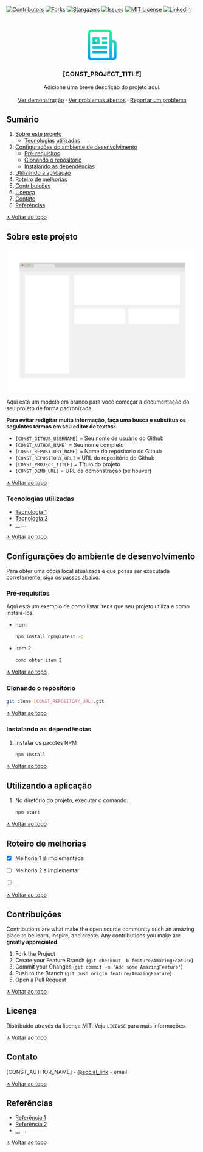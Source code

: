 <!--
*** Aqui está um modelo em branco para você começar a documentação do seu projeto de forma padronizada.
***
*** Para evitar redigitar muita informação, faça uma busca e substitua os seguintes termos em seu editor de textos:
***
*** [CONST_GITHUB_USERNAME] = Seu nome de usuário do Github
*** [CONST_AUTHOR_NAME] = Seu nome completo
*** [CONST_REPOSITORY_NAME] = Nome do repositório do Github
*** [CONST_REPOSITORY_URL] = URL do repositório do Github
*** [CONST_PROJECT_TITLE] = Título do projeto
*** [CONST_DEMO_URL] = URL da demonstração (se houver)
-->


<!-- PROJECT SHIELDS -->
<!--
*** I'm using markdown "reference style" links for readability.
*** Reference links are enclosed in brackets [ ] instead of parentheses ( ).
*** See the bottom of this document for the declaration of the reference variables
*** for contributors-url, forks-url, etc. This is an optional, concise syntax you may use.
*** https://www.markdownguide.org/basic-syntax/#reference-style-links
-->
[![Contributors][contributors-shield]][contributors-url]
[![Forks][forks-shield]][forks-url]
[![Stargazers][stars-shield]][stars-url]
[![Issues][issues-shield]][issues-url]
[![MIT License][license-shield]][license-url]
[![LinkedIn][linkedin-shield]][linkedin-url]


<!-- PROJECT LOGO -->
<br />
<p align="center">
  <a href="https://github.com/[CONST_GITHUB_USERNAME]/[CONST_REPOSITORY_NAME]">
    <img src=".github/logo.png" alt="[CONST_REPOSITORY_NAME]" width="80" height="80">
  </a>

  <h3 align="center">[CONST_PROJECT_TITLE]</h3>

  <p align="center">
    Adicione uma breve descrição do projeto aqui.
    <br />
    <br />
    <a href="[CONST_DEMO_URL]">Ver demonstração</a>
    ·
    <a href="https://github.com/[CONST_GITHUB_USERNAME]/[CONST_REPOSITORY_NAME]/issues">Ver problemas abertos</a>
    ·
    <a href="https://github.com/[CONST_GITHUB_USERNAME]/[CONST_REPOSITORY_NAME]/issues/new">Reportar um problema</a>
  </p>
</p>


<!-- TABLE OF CONTENTS -->
## Sumário

<ol>
    <li>
        <a href="#sobre-este-projeto">Sobre este projeto</a>
        <ul>
            <li><a href="#tecnologias-utilizadas">Tecnologias utilizadas</a></li>
        </ul>
    </li>
    <li>
        <a href="#configurações-do-ambiente-de-desenvolvimento">Configurações do ambiente de desenvolvimento</a>
        <ul>
            <li><a href="#pré-requisitos">Pré-requisitos</a></li>
            <li><a href="#clonando-o-repositório">Clonando o repositório</a></li>
            <li><a href="#instalando-as-dependências">Instalando as dependências</a></li>
        </ul>
    </li>
    <li><a href="#utilizando-a-aplicação">Utilizando a aplicação</a></li>
    <li><a href="#roteiro-de-melhorias">Roteiro de melhorias</a></li>
    <li><a href="#contribuições">Contribuições</a></li>
    <li><a href="#licença">Licença</a></li>
    <li><a href="#contato">Contato</a></li>
    <li><a href="#referências">Referências</a></li>
</ol>


<a href="#sumário">🔝 Voltar ao topo</a>


<!-- ABOUT THE PROJECT -->
## Sobre este projeto

[![Screenshot][product-screenshot]](https://example.com)

Aqui está um modelo em branco para você começar a documentação do seu projeto de forma padronizada.

**Para evitar redigitar muita informação, faça uma busca e substitua os seguintes termos em seu editor de textos:**
- `[CONST_GITHUB_USERNAME]` = Seu nome de usuário do Github
- `[CONST_AUTHOR_NAME]` = Seu nome completo
- `[CONST_REPOSITORY_NAME]` = Nome do repositório do Github
- `[CONST_REPOSITORY_URL]` = URL do repositório do Github
- `[CONST_PROJECT_TITLE]` = Título do projeto
- `[CONST_DEMO_URL]` = URL da demonstração (se houver)


<a href="#sumário">🔝 Voltar ao topo</a>


### Tecnologias utilizadas

* [Tecnologia 1](#link_para_tecnologia_1)
* [Tecnologia 2](#link_para_tecnologia_2)
* [...](#) ...


<a href="#sumário">🔝 Voltar ao topo</a>


<!-- GETTING STARTED -->
## Configurações do ambiente de desenvolvimento

Para obter uma cópia local atualizada e que possa ser executada corretamente, siga os passos abaixo.

### Pré-requisitos

Aqui está um exemplo de como listar itens que seu projeto utiliza e como instalá-los.

* npm
  ```bash
  npm install npm@latest -g
  ```

* Item 2
  ```bash
  como obter item 2
  ```


<a href="#sumário">🔝 Voltar ao topo</a>


### Clonando o repositório

   ```bash
   git clone [CONST_REPOSITORY_URL].git
   ```


<a href="#sumário">🔝 Voltar ao topo</a>


### Instalando as dependências

1. Instalar os pacotes NPM
   ```bash
   npm install
   ```


<a href="#sumário">🔝 Voltar ao topo</a>


<!-- USAGE EXAMPLES -->
## Utilizando a aplicação

1. No diretório do projeto, executar o comando:
   ```bash
   npm start
   ```


<a href="#sumário">🔝 Voltar ao topo</a>


<!-- ROADMAP -->
## Roteiro de melhorias

- [x] Melhoria 1 já implementada
- [ ] Melhoria 2 a implementar
- [ ] ...


<a href="#sumário">🔝 Voltar ao topo</a>


<!-- CONTRIBUTING -->
## Contribuições

Contributions are what make the open source community such an amazing place to be learn, inspire, and create. Any contributions you make are **greatly appreciated**.

1. Fork the Project
2. Create your Feature Branch (`git checkout -b feature/AmazingFeature`)
3. Commit your Changes (`git commit -m 'Add some AmazingFeature'`)
4. Push to the Branch (`git push origin feature/AmazingFeature`)
5. Open a Pull Request


<a href="#sumário">🔝 Voltar ao topo</a>


<!-- LICENSE -->
## Licença

Distribuído através da licença MIT. Veja `LICENSE` para mais informações.


<a href="#sumário">🔝 Voltar ao topo</a>


<!-- CONTACT -->
## Contato

[CONST_AUTHOR_NAME] - [@social_link](#) - email


<a href="#sumário">🔝 Voltar ao topo</a>


<!-- ACKNOWLEDGEMENTS -->
## Referências

* [Referência 1](#link_para_referencia_1)
* [Referência 2](#link_para_referencia_2)
* [...](#) ...


<a href="#sumário">🔝 Voltar ao topo</a>


<!-- MARKDOWN LINKS & IMAGES -->
<!-- https://www.markdownguide.org/basic-syntax/#reference-style-links -->
[contributors-shield]: https://img.shields.io/github/contributors/[CONST_GITHUB_USERNAME]/[CONST_REPOSITORY_NAME].svg?style=for-the-badge
[contributors-url]: https://github.com/[CONST_GITHUB_USERNAME]/[CONST_REPOSITORY_NAME]/graphs/contributors
[forks-shield]: https://img.shields.io/github/forks/[CONST_GITHUB_USERNAME]/[CONST_REPOSITORY_NAME].svg?style=for-the-badge
[forks-url]: https://github.com/[CONST_GITHUB_USERNAME]/[CONST_REPOSITORY_NAME]/network/members
[stars-shield]: https://img.shields.io/github/stars/[CONST_GITHUB_USERNAME]/[CONST_REPOSITORY_NAME].svg?style=for-the-badge
[stars-url]: https://github.com/[CONST_GITHUB_USERNAME]/[CONST_REPOSITORY_NAME]/stargazers
[issues-shield]: https://img.shields.io/github/issues/[CONST_GITHUB_USERNAME]/[CONST_REPOSITORY_NAME].svg?style=for-the-badge
[issues-url]: https://github.com/[CONST_GITHUB_USERNAME]/[CONST_REPOSITORY_NAME]/issues
[license-shield]: https://img.shields.io/github/license/[CONST_GITHUB_USERNAME]/[CONST_REPOSITORY_NAME].svg?style=for-the-badge
[license-url]: https://github.com/[CONST_GITHUB_USERNAME]/[CONST_REPOSITORY_NAME]/blob/master/LICENSE.txt
[linkedin-shield]: https://img.shields.io/badge/-LinkedIn-black.svg?style=for-the-badge&logo=linkedin&colorB=555
[linkedin-url]: https://linkedin.com/in/[CONST_GITHUB_USERNAME]
[product-screenshot]: .github/screenshot.png
